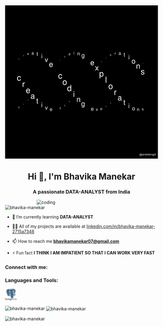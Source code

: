 ![logo](https://github.com/Bhavika-Manekar/Bhavika-Manekar/blob/main/3c00f6105775659.5f84899401909.gif)
<h1 align="center">Hi 👋, I'm Bhavika Manekar</h1>
<h3 align="center">A passionate DATA-ANALYST from India</h3>

<img align="right" alt="coding" width="400" src="https://user- images.githubusercontent.com/55389276/140866485-8fb1c876-9a8f-4d6a-98dc-08c4981eaf70.gif">

<p align="left"> <img src="https://komarev.com/ghpvc/?username=bhavika-manekar&label=Profile%20views&color=0e75b6&style=flat" alt="bhavika-manekar" /> </p>

- 🌱 I’m currently learning **DATA-ANALYST**

- 👨‍💻 All of my projects are available at [linkedin.com/in/bhavika-manekar-2715a7348](linkedin.com/in/bhavika-manekar-2715a7348)

- 📫 How to reach me **bhavikamanekar07@gmail.com**

- ⚡ Fun fact **I THINK I AM IMPATIENT SO THAT I CAN WORK VERY FAST**

<h3 align="left">Connect with me:</h3>
<p align="left">
</p>

<h3 align="left">Languages and Tools:</h3>
<p align="left"> <a href="https://www.postgresql.org" target="_blank" rel="noreferrer"> <img src="https://raw.githubusercontent.com/devicons/devicon/master/icons/postgresql/postgresql-original-wordmark.svg" alt="postgresql" width="40" height="40"/> </a> </p>

<p><img align="left" src="https://github-readme-stats.vercel.app/api/top-langs?username=bhavika-manekar&show_icons=true&locale=en&layout=compact" alt="bhavika-manekar" /></p>

<p>&nbsp;<img align="center" src="https://github-readme-stats.vercel.app/api?username=bhavika-manekar&show_icons=true&locale=en" alt="bhavika-manekar" /></p>

<p><img align="center" src="https://github-readme-streak-stats.herokuapp.com/?user=bhavika-manekar&" alt="bhavika-manekar" /></p>
